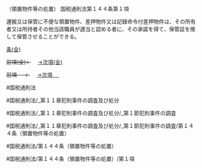 （領置物件等の処置）
国税通則法第１４４条第１項

運搬又は保管に不便な領置物件、差押物件又は記録命令付差押物件は、その所有者又は所持者その他当該職員が適当と認める者に、その承諾を得て、保管証を徴して保管させることができる。

[条(全)](国税通則法＿＿＿＿＿第１４４条_.md)

~~前項(全)←~~　  [→次項(全)](国税通則法＿＿＿＿＿第１４４条第２項_.md)

~~前項 　 ←~~　  [→次項 　 ](国税通則法＿＿＿＿＿第１４４条第２項.md)



#国税通則法

#国税通則法/_第１１章犯則事件の調査及び処分

#国税通則法/_第１１章犯則事件の調査及び処分/_第１節犯則事件の調査

#国税通則法/_第１１章犯則事件の調査及び処分/_第１節犯則事件の調査/第１４４条（領置物件等の処置）

#国税通則法/第１４４条（領置物件等の処置）

#国税通則法/第１４４条（領置物件等の処置）/第１項

